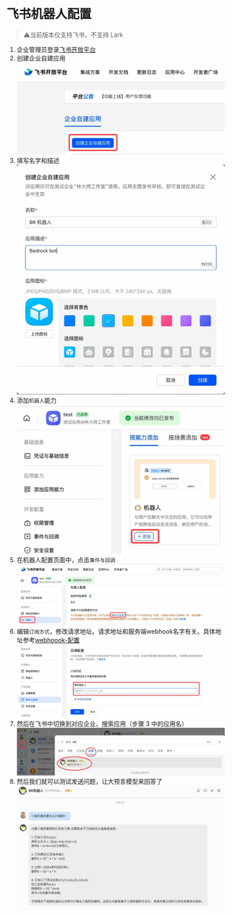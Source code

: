 # 飞书机器人配置

> ⚠️当前版本仅支持飞书，不支持 Lark

1. 企业管理员登录[飞书开放平台](https://open.feishu.cn/app/)
2. 创建企业自建应用
![feishu-3.png](screenshots/feishu-3.jpg)
3. 填写名字和描述
![feishu-4.png](screenshots/feishu-4.jpg)
4. 添加`机器人`能力
![feishu-5.png](screenshots/feishu-5.jpg)
5. 在机器人配置页面中，点击`事件与回调`
![feishu-6.png](screenshots/feishu-6.jpg)
6. 编辑`订阅方式`，修改请求地址。请求地址和服务端webhook名字有关。具体地址参考[webhoook-配置](management.zh.md#webhoook-配置)
![feishu-7.png](screenshots/feishu-7.jpg)
7. 然后在飞书中切换到对应企业，搜索应用（步骤 3 中的应用名）
![feishu-8.png](screenshots/feishu-8.jpg)
8. 然后我们就可以测试发送问题，让大预言模型来回答了
![feishu-9.png](screenshots/feishu-9.jpg)